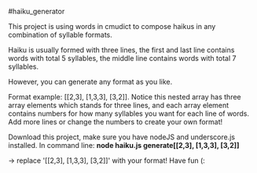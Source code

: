 #haiku_generator

This project is using words in cmudict to compose haikus in any combination of syllable formats. 

Haiku is usually formed with three lines, the first and last line contains words with total 5 syllables, the middle line contains words with total 7 syllables. 

However, you can generate any format as you like.  

Format example: [[2,3], [1,3,3], [3,2]].
Notice this nested array has three array elements which stands for three lines, and each array element contains numbers for how many syllables you want for each line of words. Add more lines or change the numbers to create your own format! 

Download this project, make sure you have nodeJS and underscore.js installed. In command line: 
<strong>node haiku.js generate[[2,3], [1,3,3], [3,2]]</strong>

-> replace '[[2,3], [1,3,3], [3,2]]' with your format! Have fun (:
